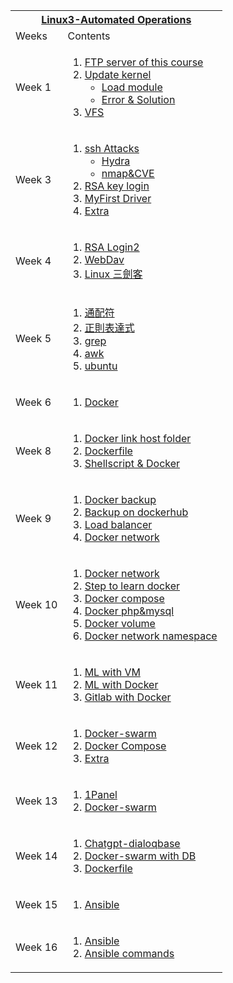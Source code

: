 <table>
  <tr>
    <th colspan="2"><a href="./README.md" id="Linux3">Linux3-Automated Operations</th>
  </tr>
  <tr>
    <td>Weeks</td>
    <td>Contents</td>
  </tr>
  <tr>
    <td> Week 1</td>
    <td>
        <ol>
            <li><a href="./Week01/README.md#ftp-server-of-this-course">FTP server of this course</li>
            <li><a href="./Week01/README.md#update-kernel">Update kernel
                <ul>
                    <li>
                        <a href="./Week01/README.md#remove--load-module">Load module
                    </li>
                    <li>
                        <a href="./Week01/README.md#errors">Error & Solution
                    </li>
                </ul></li>
            <li><a href="./Week01/README.md#vfs">VFS</li>
        </ol>
    </td>
  </tr>
  <tr>
  <td>Week 3</td>
  <td><ol>
        <li><a href="./Week03/README.md#ssh-attack">ssh Attacks
          <ul>
            <li><a href="./Week03/README.md#through-hydra">Hydra</li>
            <li><a href="./Week03/README.md#through-nmap--cve">nmap&CVE</li>
            </ul>
        </li>
        <li><a href="./Week03/README.md#rsa-key-login">RSA key login</li>
        <li><a href="./Week03/README.md#myfirst-driver">MyFirst Driver</li>
        <li><a href="./Week03/README.md#extra">Extra</li>
  </ol></td>
  </tr>
  <tr>
  <td>Week 4</td>
  <td>
    <ol>
      <li><a href="./Week04/README.md#rsa-key-login-2">RSA Login2</li>
      <li><a href="./Week04/README.md#webdav">WebDav</li>
      <li><a href="./Week04/README.md#linux-三劍客">Linux 三劍客</li>
    </ol>
  </td>
  </tr>  
  <tr>
  <td>Week 5</td>
  <td>
    <ol>
      <li><a href="./Week05/README.md#通配符wildcard-characters">通配符</li>
      <li><a href="./Week05/README.md#正則表達式regular-expression">正則表達式</li>
      <li><a href="./Week05/README.md#grep">grep</li>
      <li><a href="./Week05/README.md#awk">awk</li>
      <li><a href="./Week05/README.md#ubuntu">ubuntu</li>
    </ol>
  </td>
  </tr>
  <tr>
  <td>Week 6</td>
  <td>
    <ol>
      <li><a href="./Week06/README.md#docker">Docker</li>
    </ol>
  </td>
  </tr>
  <tr>
  <td>Week 8</td>
  <td>
    <ol>
      <li><a href="./Week08/README.md#docker-link-host-folder">Docker link host folder</li>
      <li><a href="./Week08/README.md#docker-image-with-dockerfile">Dockerfile</li>
      <li><a href="./Week08/README.md#shell-script-with-docker">Shellscript & Docker</li>
    </ol>
  </td>
  </tr>
  <tr>
  <td>Week 9</td>
  <td>
    <ol>
      <li><a href="./Week09/README.md#docker-backup">Docker backup</li>
      <li><a href="./Week09/README.md#backup-on-dockerhub">Backup on dockerhub</li>
      <li><a href="./Week09/README.md#load-balancer">Load balancer</li>
      <li><a href="./Week09/README.md#docker-network">Docker network</li>
    </ol>
  </td>
  </tr>
  <tr>
  <td>Week 10</td>
  <td>
    <ol>
      <li><a href="./Week10/README.md#docker-network">Docker network</li>
      <li><a href="./Week10/README.md#steps-to-learn-docker">Step to learn docker</li>
      <li><a href="./Week10/README.md#install-docker-compose">Docker compose</li>
      <li><a href="./Week10/README.md#docker-phpmysql">Docker php&mysql</li>
      <li><a href="./Week10/README.md#docker-volume">Docker volume</li>
      <li><a href="./Week10/README.md#docker-network-namespace">Docker network namespace</li>
    </ol>
  </td>
  </tr>
  <tr>
  <td>Week 11</td>
  <td>
  <ol>
  <li><a href="./Week11/README.md#ml-with-vm">ML with VM</li>
  <li><a href="./Week11/README.md#ml-with-docker">ML with Docker</li>
  <li><a href="./Week11/README.md#gitlab-with-docker">Gitlab with Docker</li>
  </ol>
  </td>
  </tr>
  <tr>
  <td>Week 12</td>
  <td>
  <ol>
    <li><a href="./Week12/README.md#docker-swarm">Docker-swarm</li>
    <li><a href="./Week12/README.md#docker-compose">Docker Compose</li>
    <li><a href="./Week12/README.md#extra">Extra</li>
  </ol>
  </td>
  </tr>
  <tr>
  <td>Week 13</td>
  <td>
    <ol>
      <li><a href="./Week13/README.md#1panel">1Panel</li>
      <li><a href="./Week13/README.md#docker-swarm">Docker-swarm</li>
    </ol>
  </td>
  </tr>
  <tr>
  <td>Week 14</td>
  <td>
    <ol>
      <li><a href="./Week14/README.md#chatgpt-dialoqbase">Chatgpt-dialoqbase</li>
      <li><a href="./Week14/README.md#docker-swarm-with-db">Docker-swarm with DB</li>
      <li><a href="./Week14/README.md#dockerfile">Dockerfile</li>
    </ol>
  </td>
  </tr>
  <tr>
  <td>Week 15</td>
  <td>
    <ol>
      <li><a href="./Week15/README.md#ansible">Ansible</li>
    </ol>
  </td>
  </tr>
  <tr>
  <td>Week 16</td>
  <td>
    <ol>
      <li><a href="./Week16/README.md#ansible-with-ubuntu">Ansible</li>
      <li><a href="./Week16/README.md#ansible-commands">Ansible commands</li>
    </ol>
  </td>
  </tr>
</table>